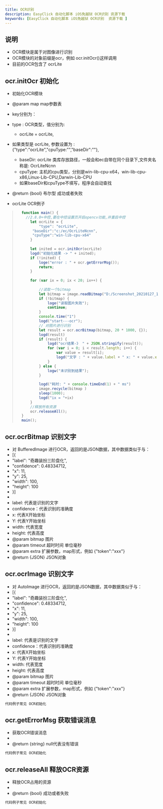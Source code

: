 ```yaml
---
title: OCR识别
description: EasyClick 自动化脚本 iOS免越狱 OCR识别 资源下载
keywords: [EasyClick 自动化脚本 iOS免越狱 OCR识别  资源下载 ]
---
```


## 说明

- OCR模块是属于对图像进行识别
- OCR模块的对象前缀是ocr，例如 ocr.initOcr()这样调用
- 目前的OCR包含了 ocrLite



## ocr.initOcr 初始化

 * 初始化OCR模块

 * @param map map参数表
 * key分别为：
 * type : OCR类型，值分别为:
    * ocrLite = ocrLite,

 * 如果类型是 ocrLite, 参数设置为 : {"type":"ocrLite","cpuType:"","baseDir":""},
    * baseDir: ocrLite 类库存放路径，一般会和ec自带在同个目录下,文件夹名称是: OcrLiteNcnn
    * cpuType: 主机的cpu类型，分别是win-lib-cpu-x64，win-lib-cpu-x86,Linux-Lib-CPU,Darwin-Lib-CPU
    * 如果baseDir和cpuType不填写，程序会自动查找
 * @return {bool} 布尔型 成功或者失败


- ocrLite OCR例子

> ```javascript
>   function main() {
>     //2.8.0+中控,要在中控设置页开启opencv功能,并重启中控
>   	let ocrLite = {
>   		"type": "ocrLite",
>        "baseDir":"c:/ec/OcrLiteNcnn",
>        "cpuType":"win-lib-cpu-x64"
>   	}
>    
>   	let inited = ocr.initOcr(ocrLite)
>   	logd("初始化结果 -> " + inited);
>   	if (!inited) {
>   		loge("error : " + ocr.getErrorMsg());
>   		return;
>   	}
>   
>   	for (var ix = 0; ix < 20; ix++) {
>    
>   		//读取一个bitmap
>   		let bitmap = image.readBitmap("D:/Screenshot_20210127_152932_com.huawei.android.lau.jpg");
>   		if (!bitmap) {
>   			loge("读取图片失败");
>   			continue;
>   		}
>   		console.time("1")
>   		logd("start---ocr");
>   		// 对图片进行识别
>   		let result = ocr.ocrBitmap(bitmap, 20 * 1000, {});
>   		logd(result)
>   		if (result) {
>   			logd("ocr结果-》 " + JSON.stringify(result));
>   			for (var i = 0; i < result.length; i++) {
>   				var value = result[i];
>   				logd("文字 : " + value.label + " x: " + value.x + " y: " + value.y + " width: " + value.width + " height: " + value.height);
>   			}
>   		} else {
>   			logw("未识别到结果");
>   		}
>   	
>   		logd("耗时: " + console.timeEnd(1) + " ms")
>   		image.recycle(bitmap )
>   		sleep(1000);
>   		logd("ix = "+ix)
>   	}
>   	//释放所有资源
>   	ocr.releaseAll();
>   }
>   main();
> 
> ```






## ocr.ocrBitmap 识别文字
 * 对 BufferedImage 进行OCR，返回的是JSON数据，其中数据类似于与：
 * [{
 * 	"label": "奇趣装扮三阶盘化",
 *	"confidence": 0.48334712,
 *	"x": 11,
 *	"y": 25,
 *	"width": 100,
 *	"height": 100
 * }]
 *  <br/>
 *  label: 代表是识别的文字
 *  confidence：代表识别的准确度
 *  x: 代表X开始坐标
 *  Y: 代表Y开始坐标
 *  width: 代表宽度
 *  height: 代表高度
 * @param bitmap 图片
 * @param timeout 超时时间 单位毫秒
 * @param extra 扩展参数，map形式，例如 {"token":"xxx"}
 * @return {JSON} JSON对象 



## ocr.ocrImage 识别文字
 * 对 AutoImage 进行OCR，返回的是JSON数据，其中数据类似于与：
 * [{
 * 	"label": "奇趣装扮三阶盘化",
 *	"confidence": 0.48334712,
 *	"x": 11,
 *	"y": 25,
 *	"width": 100,
 *	"height": 100
 * }]
 *  <br/>
 *  label: 代表是识别的文字
 *  confidence：代表识别的准确度
 *  x: 代表X开始坐标
 *  Y: 代表Y开始坐标
 *  width: 代表宽度
 *  height: 代表高度
 * @param bitmap 图片
 * @param timeout 超时时间 单位毫秒
 * @param extra 扩展参数，map形式，例如 {"token":"xxx"}
 * @return {JSON} JSON对象 


```javascript
代码例子常见 OCR初始化
```







## ocr.getErrorMsg 获取错误消息
 * 获取OCR错误消息
 * 
 * @return {string} null代表没有错误



```javascript
代码例子常见 OCR初始化
```



## ocr.releaseAll 释放OCR资源
 * 释放OCR占用的资源
 * 
 * @return {bool} 成功或者失败



```javascript
代码例子常见 OCR初始化
```

